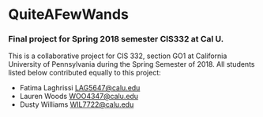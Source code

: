 # QuiteAFewWands
### Final project for Spring 2018 semester CIS332 at Cal U.

This is a collaborative project for CIS 332, section GO1 at California University of Pennsylvania during the Spring Semester of 2018. All students listed below contributed equally to this project: 

- Fatima Laghrissi LAG5647@calu.edu
- Lauren Woods WOO4347@calu.edu
- Dusty Williams WIL7722@calu.edu
